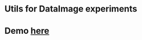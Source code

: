 Utils for DataImage experiments
===============================

# Demo [here](http://thoggy.github.io/camera_experiments/)

